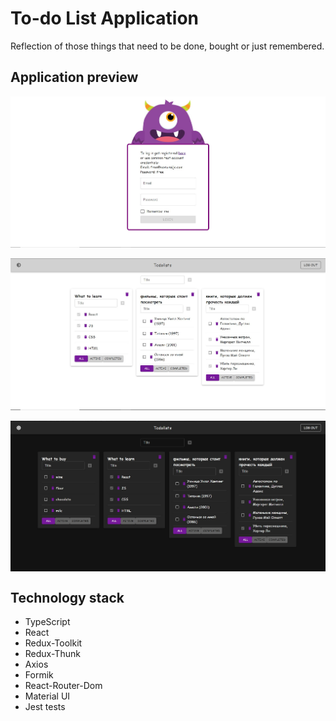 # To-do List Application

Reflection of those things that need to be done, bought or just remembered.

## Application preview

<img align="center" src="tl_1.jpg"/>
<br><br/>
<img align="center" src="tl_2.jpg"/>
<br><br/>
<img align="center" src="tl_3.jpg"/>

## Technology stack

* TypeScript
* React
* Redux-Toolkit
* Redux-Thunk
* Axios
* Formik
* React-Router-Dom
* Material UI
* Jest tests
